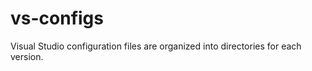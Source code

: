 vs-configs
==========

Visual Studio configuration files are organized into directories for each version.
